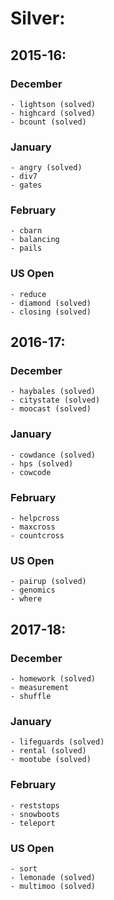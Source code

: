 # Silver:

## 2015-16:
  ### December
    - lightson (solved)
    - highcard (solved)
    - bcount (solved)
  ### January 
    - angry (solved)
    - div7
    - gates
  ### February
    - cbarn
    - balancing
    - pails
   ### US Open
    - reduce
    - diamond (solved)
    - closing (solved)
## 2016-17:
  ### December
    - haybales (solved)
    - citystate (solved)
    - moocast (solved)
  ### January 
    - cowdance (solved)
    - hps (solved)
    - cowcode
  ### February
    - helpcross
    - maxcross
    - countcross
   ### US Open
    - pairup (solved)
    - genomics
    - where
## 2017-18:
  ### December
    - homework (solved)
    - measurement
    - shuffle
  ### January 
    - lifeguards (solved)
    - rental (solved)
    - mootube (solved)
  ### February
    - reststops
    - snowboots
    - teleport
   ### US Open
    - sort
    - lemonade (solved)
    - multimoo (solved)

    
